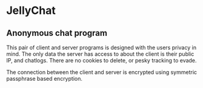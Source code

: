 # JellyChat

## Anonymous chat program

This pair of client and server programs is designed with the users privacy in mind.
The only data the server has access to about the client is their public IP, and chatlogs. There are no cookies to delete, or pesky tracking to evade.

The connection between the client and server is encrypted using symmetric passphrase based encryption. 